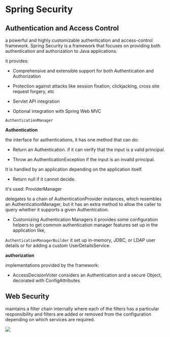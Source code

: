 

# Spring Security 

## Authentication and Access Control

a powerful and highly customizable authentication and access-control framework.
 Spring Security is a framework that focuses on providing both authentication and authorization to Java applications.


 it provides:
 - Comprehensive and extensible support for both Authentication and Authorization

- Protection against attacks like session fixation, clickjacking, cross site request forgery, etc

- Servlet API integration

- Optional integration with Spring Web MVC


`AuthenticationManager`

 **Authentication**

 the interface for authentications, it has one method that can do: 

 - Return an Authentication.
 if it can verify that the input is a valid principal.

- Throw an AuthenticationException if the input is an invalid principal.

It is handled by an application depending on the application itself.

- Return null if it cannot decide.

it's used: 
 ProviderManager

 delegates to a chain of AuthenticationProvider instances, which resembles an AuthenticationManager, but it has an extra method to allow the caller to query whether it supports a given Authentication. 


 * Customizing Authentication Managers
  it provides some configuration helpers to get common authentication manager features set up in the application
like, 

`AuthenticationManagerBuilder`
  it set up in-memory, JDBC, or LDAP user details or for adding a custom UserDetailsService.


 **authorization**

implementations provided by the framework:

- AccessDecisionVoter 
considers an Authentication and a secure Object, decorated with ConfigAttributes

## Web Security

maintains a filter chain internally where each of the filters has a particular responsibility and filters are added or removed from the configuration depending on which services are required.

![](https://miro.medium.com/max/2380/1*jmzLl8Z3w-TpfHmmLKcg2Q.png)


